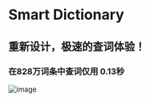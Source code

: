 # Smart Dictionary

## 重新设计，极速的查词体验！

### 在828万词条中查词仅用 0.13秒

![image](https://github.com/Yuanuo/smart-dictionary/assets/10892032/d71bd7d1-48c9-4fa1-81f7-8c1ffa26ee64)

